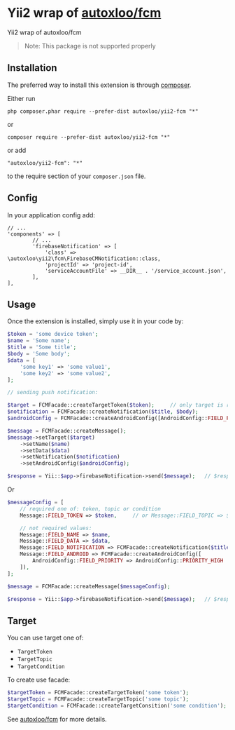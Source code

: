 Yii2 wrap of [autoxloo/fcm](https://github.com/VasylDmytruk/fcm)
=========================
Yii2 wrap of autoxloo/fcm

>Note: This package is not supported properly

Installation
------------

The preferred way to install this extension is through [composer](http://getcomposer.org/download/).

Either run

```
php composer.phar require --prefer-dist autoxloo/yii2-fcm "*"
```

or

```
composer require --prefer-dist autoxloo/yii2-fcm "*"
```

or add

```
"autoxloo/yii2-fcm": "*"
```

to the require section of your `composer.json` file.

Config
------

In your application config add:

```
// ...
'components' => [
        // ...
        'firebaseNotification' => [
            'class' => \autoxloo\yii2\fcm\FirebaseCMNotification::class,
            'projectId' => 'project-id',
            'serviceAccountFile' => __DIR__ . '/service_account.json',
        ],
],
```

Usage
-----

Once the extension is installed, simply use it in your code by:

```php
$token = 'some device token';
$name = 'Some name';
$title = 'Some title';
$body = 'Some body';
$data = [
    'some key1' => 'some value1',
    'some key2' => 'some value2',
]; 

// sending push notification:

$target = FCMFacade::createTargetToken($token);     // only target is required
$notification = FCMFacade::createNotification($title, $body);
$androidConfig = FCMFacade::createAndroidConfig([AndroidConfig::FIELD_PRIORITY => AndroidConfig::PRIORITY_HIGH]);

$message = FCMFacade::createMessage();
$message->setTarget($target)
    ->setName($name)
    ->setData($data)
    ->setNotification($notification)
    ->setAndroidConfig($androidConfig);

$response = Yii::$app->firebaseNotification->send($message);   // $response is instance of \GuzzleHttp\Psr7\Response
```

Or

```php
$messageConfig = [
    // required one of: token, topic or condition
    Message::FIELD_TOKEN => $token,     // or Message::FIELD_TOPIC => $topic or Message::FIELD_CONDITION => $condition

    // not required values:
    Message::FIELD_NAME => $name,
    Message::FIELD_DATA => $data,
    Message::FIELD_NOTIFICATION => FCMFacade::createNotification($title, $body),
    Message::FIELD_ANDROID => FCMFacade::createAndroidConfig([
        AndroidConfig::FIELD_PRIORITY => AndroidConfig::PRIORITY_HIGH
    ]),
];

$message = FCMFacade::createMessage($messageConfig);

$response = Yii::$app->firebaseNotification->send($message);   // $response is instance of \GuzzleHttp\Psr7\Response
```

Target
------

You can use target one of:
- `TargetToken`
- `TargetTopic`
- `TargetCondition`

To create use facade:

```php
$targetToken = FCMFacade::createTargetToken('some token');
$targetTopic = FCMFacade::createTargetTopic('some topic');
$targetCondition = FCMFacade::createTargetConsition('some condition');
```

See [autoxloo/fcm](https://github.com/VasylDmytruk/fcm) for more details.